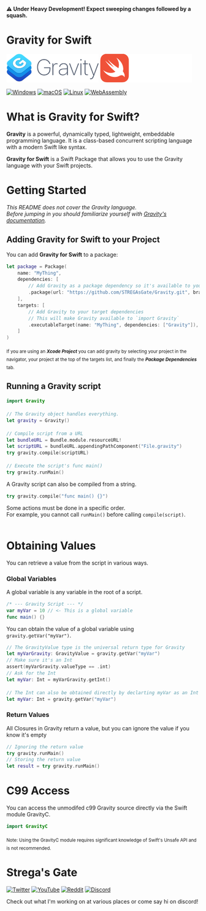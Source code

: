 <b>⚠️ Under Heavy Development! Expect sweeping changes followed by a squash.</b>

# Gravity for Swift

<p align="left" >
<a href="http://gravity-lang.org"><img src="https://raw.githubusercontent.com/stregasgate/gravity/master/.github/docs/assets/images/logo-gravity.png" height="74px" alt="Gravity Programming Language" title="Gravity Programming Language"></a>
<a href="https://swift.org"><img src="https://raw.githubusercontent.com/stregasgate/gravity/master/.github/docs/assets/images/logo-swift.png" height="74px" alt="Swift Programming Language" title="Swift Programming Language"></a>
</p>

[![Windows](https://github.com/STREGAsGate/Gravity/actions/workflows/Windows.yml/badge.svg)](https://github.com/STREGAsGate/Gravity/actions/workflows/Windows.yml) [![macOS](https://github.com/STREGAsGate/Gravity/actions/workflows/macOS.yml/badge.svg)](https://github.com/STREGAsGate/Gravity/actions/workflows/macOS.yml) [![Linux](https://github.com/STREGAsGate/Gravity/actions/workflows/Linux.yml/badge.svg)](https://github.com/STREGAsGate/Gravity/actions/workflows/Linux.yml) [![WebAssembly](https://github.com/STREGAsGate/Gravity/actions/workflows/SwiftWasm.yml/badge.svg)](https://github.com/STREGAsGate/Gravity/actions/workflows/SwiftWasm.yml)

# What is Gravity for Swift?
<b>Gravity</b> is a powerful, dynamically typed, lightweight, embeddable programming language. It is a class-based concurrent scripting language with a modern Swift like syntax.

<b>Gravity for Swift</b> is a Swift Package that allows you to use the Gravity language with your Swift projects.

# Getting Started
<i>This README does not cover the Gravity language. </br>
Before jumping in you should familiarize yourself with [Gravity's documentation](http://gravity-lang.org).</i>

## Adding Gravity for Swift to your Project
You can add <b>Gravity for Swift</b> to a package:
```swift
let package = Package(
    name: "MyThing",
    dependencies: [
        // Add Gravity as a package dependency so it's available to your target
        .package(url: "https://github.com/STREGAsGate/Gravity.git", branch: "master"),
    ],
    targets: [
        // Add Gravity to your target dependencies
        // This will make Gravity available to `import Gravity`
        .executableTarget(name: "MyThing", dependencies: ["Gravity"]),
    ]
)
```
<sub>If you are using an ***Xcode Project*** you can add gravity by selecting your project in the navigator, your project at the top of the targets list, and finally the ***Package Dependencies*** tab.</sub></br>

## Running a Gravity script
```swift
import Gravity

// The Gravity object handles everything.
let gravity = Gravity()

// Compile script from a URL
let bundleURL = Bundle.module.resourceURL!
let scriptURL = bundleURL.appendingPathComponent("File.gravity")
try gravity.compile(scriptURL)
  
// Execute the script's func main()
try gravity.runMain()
```

A Gravity script can also be compiled from a string.
```swift
try gravity.compile("func main() {}")
```

Some actions must be done in a specific order. </br>
For example, you cannot call `runMain()` before calling `compile(script)`.
</br></br>
# Obtaining Values
You can retrieve a value from the script in various ways.

### Global Variables
A global variable is any variable in the root of a script.
```swift
/* --- Gravity Script --- */
var myVar = 10 // <- This is a global variable
func main() {}
```
You can obtain the value of a global variable using `gravity.getVar("myVar")`.
```swift
// The GravityValue type is the universal return type for Gravity
let myVarGravity: GravityValue = gravity.getVar("myVar")
// Make sure it's an Int
assert(myVarGravity.valueType == .int)
// Ask for the Int
let myVar: Int = myVarGravity.getInt()

// The Int can also be obtained directly by declarting myVar as an Int
let myVar: Int = gravity.getVar("myVar")
```

### Return Values
All Closures in Gravity return a value, but you can ignore the value if you know it's empty
```swift
// Ignoring the return value
try gravity.runMain()
// Storing the return value
let result = try gravity.runMain()
```

# C99 Access
You can access the unmodifed c99 Gravity source directly via the Swift module GravityC.
```swift
import GravityC
```
<sub>Note: Using the GravityC module requires significant knowledge of Swift's Unsafe API and is not recommended.</sub>

# Strega's Gate
[![Twitter](https://img.shields.io/twitter/follow/stregasgate?style=social)](https://twitter.com/stregasgate) [![YouTube](https://img.shields.io/youtube/channel/subscribers/UCBXFkK2B4w9856wBJfCGufg?label=Subscribe&style=social)](https://youtube.com/stregasgate) [![Reddit](https://img.shields.io/reddit/subreddit-subscribers/stregasgate?style=social)](https://www.reddit.com/r/stregasgate/) [![Discord](https://img.shields.io/discord/641809158051725322?label=Hang%20Out&logo=Discord&style=social)](https://discord.gg/5JdRJhD)

Check out what I'm working on at various places or come say hi on discord!
